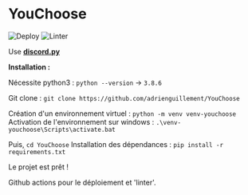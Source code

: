 # YouChoose

![Deploy](https://github.com/adrienguillement/YouChoose/workflows/Deploy/badge.svg) ![Linter](https://github.com/adrienguillement/YouChoose/workflows/Linter/badge.svg)

Use [**discord.py**](https://discordpy.readthedocs.io/en/latest/)


**Installation :**

Nécessite python3 : `python --version` -> `3.8.6`

Git clone : `git clone https://github.com/adrienguillement/YouChoose`

Création d'un environnement virtuel : `python -m venv venv-youchoose`
Activation de l'environnement sur windows : `.\venv-youchoose\Scripts\activate.bat`

Puis, `cd YouChoose`
Installation des dépendances : `pip install -r requirements.txt`

Le projet est prêt !

Github actions pour le déploiement et 'linter'.
